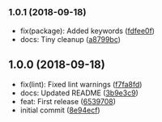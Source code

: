 ## <small>1.0.1 (2018-09-18)</small>

* fix(package): Added keywords ([fdfee0f](https://github.com/unlight/eslint-plugin-no-eslint-disable/commit/fdfee0f))
* docs: Tiny cleanup ([a8799bc](https://github.com/unlight/eslint-plugin-no-eslint-disable/commit/a8799bc))

## 1.0.0 (2018-09-18)

* fix(lint): Fixed lint warnings ([f7fa8fd](https://github.com/unlight/eslint-plugin-no-eslint-disable/commit/f7fa8fd))
* docs: Updated README ([3b9e3c9](https://github.com/unlight/eslint-plugin-no-eslint-disable/commit/3b9e3c9))
* feat: First release ([6539708](https://github.com/unlight/eslint-plugin-no-eslint-disable/commit/6539708))
* initial commit ([8e94ecf](https://github.com/unlight/eslint-plugin-no-eslint-disable/commit/8e94ecf))
